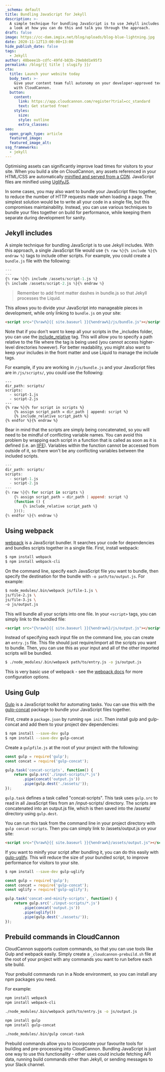 ```yaml
---
_schema: default
title: Bundling JavaScript for Jekyll
description: >-
  A simple technique for bundling JavaScript is to use Jekyll includes. We take
  a look at how you can do this and talk you through the approach. 
draft: false
image: https://cc-dam.imgix.net/blog/uploads/blog-blue-lightning.jpg
date: 2020-11-12T13:00:00+13:00
hide_publish_date: false
tags:
  - Jekyll
author: 48beee1b-cdfc-49fd-b83b-29eb8d1e95f3
permalink: /blog/{{ title | slugify }}/
cta:
  title: Launch your website today
  body_text: >-
    Give your content team full autonomy on your developer-approved tech stack
    with CloudCannon.
  button:
    content:
      link: https://app.cloudcannon.com/register?trial=cc_standard
      text: Get started free!
    styles:
      size:
      style: outline
      extra_classes:
seo:
  open_graph_type: article
  featured_image:
  featured_image_alt:
ssg_frameworks:
  - jekyll
---
```

Optimising assets can significantly improve load times for visitors to your site. When you build a site on CloudCannon, any assets referenced in your HTML/CSS are automatically [minified and served from a CDN](https://docs.cloudcannon.com/builds/optimisations/). JavaScript files are minified using [UglifyJS](https://www.npmjs.com/package/uglify-js).

In some cases, you may also want to bundle your JavaScript files together, to reduce the number of HTTP requests made when loading a page. The simplest solution would be to write all your code in a single file, but this compromises maintainability. Instead, you can use various techniques to bundle your files together on build for performance, while keeping them separate during development for sanity.

## Jekyll includes

A simple technique for bundling JavaScript is to use Jekyll includes. With this approach, a single JavaScript file would use `{% raw %}{% include %}{% endraw %}` tags to include other scripts. For example, you could create a `bundle.js` file with the following:

```js
---
---
{% raw %}{% include /assets/script-1.js %}
{% include /assets/script-2.js %}{% endraw %}
```

> Remember to add front matter dashes in bundle.js so that Jekyll processes the Liquid.


This allows you to divide your JavaScript into manageable pieces in development, while only linking to `bundle.js` on your site:

```html
<script src="{%raw%}{{ site.baseurl }}{%endraw%}/js/bundle.js"></script>
```

Note that if you don't want to keep all your scripts in the \_includes folder, you can use the [include\_relative](https://jekyllrb.com/docs/includes/#including-files-relative-to-another-file) tag. This will allow you to specify a path relative to the file where the tag is being used (you cannot access higher-level directories however). For better readability, you might also want to keep your includes in the front matter and use Liquid to manage the include tags.

For example, if you are working in `/js/bundle.js` and your JavaScript files are in `/js/scripts/`, you could use the following:

```
---
dir_path: scripts/
scripts:
  - script-1.js
  - script-2.js
---
{% raw %}{% for script in scripts %}
    {% assign script_path = dir_path | append: script %}
    {% include_relative script_path %}
{% endfor %}{% endraw %}
```

Bear in mind that the scripts are simply being concatenated, so you will need to be mindful of conflicting variable names. You can avoid this problem by wrapping each script in a function that is called as soon as it is defined (i.e. an [IIFE](https://developer.mozilla.org/en-US/docs/Glossary/IIFE)). Variables within the function cannot be accessed from outside of it, so there won't be any conflicting variables between the included scripts.

```js
---
dir_path: scripts/
scripts:
  - script-1.js
  - script-2.js
---
{% raw %}{% for script in scripts %}
    {% assign script_path = dir_path | append: script %}
    (function () {
        {% include_relative script_path %}
    })();
{% endfor %}{% endraw %}
```

## Using webpack

[webpack](https://webpack.js.org/) is a JavaScript bundler. It searches your code for dependencies and bundles scripts together in a single file. First, install webpack:

```sh
$ npm install webpack
$ npm install webpack-cli
```

On the command line, specify each JavaScript file you want to bundle, then specify the destination for the bundle with `-o path/to/output.js`. For example:

```sh
$ node_modules/.bin/webpack js/file-1.js \
js/file-2.js \
js/file-3.js \
-o js/output.js
```

This will bundle all your scripts into one file. In your `<script>` tags, you can simply link to the bundled file:

```html
<script src="{%raw%}{{ site.baseurl }}{%endraw%}/js/output.js"></script>
```

Instead of specifying each input file on the command line, you can create an `entry.js` file. This file should just require/import all the scripts you want to bundle. Then, you can use this as your input and all of the other imported scripts will be bundled.

```sh
$ ./node_modules/.bin/webpack path/to/entry.js -o js/output.js
```

This is very basic use of webpack - see the [webpack docs](https://webpack.js.org/guides/getting-started/#using-a-configuration) for more configuration options.

## Using Gulp

[Gulp](https://gulpjs.com/) is a JavaScript toolkit for automating tasks. You can use this with the [gulp-concat](https://www.npmjs.com/package/gulp-concat) package to bundle your JavaScript files together.

First, create a `package.json` by running `npm init`. Then install gulp and gulp-concat and add them to your project dev dependencies:

```sh
$ npm install --save-dev gulp
$ npm install --save-dev gulp-concat
```

Create a `gulpfile.js` at the root of your project with the following:

```js
const gulp = require('gulp');
const concat = require('gulp-concat');

gulp.task('concat-scripts', function() {
    return gulp.src('./input-scripts/*.js')
        .pipe(concat('output.js'))
        .pipe(gulp.dest('./assets/'));
});
```

`gulp.task` defines a task called "concat-scripts". This task uses `gulp.src` to read in all JavaScript files from an /input-scripts/ directory. The scripts are concatenated into an output.js file, which is then saved into the /assets/ directory using `gulp.dest`.

You can run this task from the command line in your project directory with `gulp concat-scripts`. Then you can simply link to /assets/output.js on your site:

```html
<script src="{%raw%}{{ site.baseurl }}{%endraw%}/assets/output.js"></script>
```

If you want to minify your script after bundling it, you can do this easily with [gulp-uglify](https://www.npmjs.com/package/gulp-uglify). This will reduce the size of your bundled script, to improve performance for visitors to your site.

```sh
$ npm install --save-dev gulp-uglify
```

```js
const gulp = require('gulp');
const concat = require('gulp-concat');
const uglify = require('gulp-uglify');

gulp.task('concat-and-minify-scripts', function() {
    return gulp.src('./input-scripts/*.js')
        .pipe(concat('output.js'))
        .pipe(uglify())
        .pipe(gulp.dest('./assets/'));
});
```

## Prebuild commands in CloudCannon

CloudCannon supports custom commands, so that you can use tools like Gulp and webpack easily. Simply create a `_cloudcannon-prebuild.sh` file at the root of your project with any commands you want to run before each site build.

Your prebuild commands run in a Node environment, so you can install any npm packages you need.

For example:

```sh
npm install webpack
npm install webpack-cli

./node_modules/.bin/webpack path/to/entry.js -o js/output.js
```

```sh
npm install gulp
npm install gulp-concat

./node_modules/.bin/gulp concat-task
```

Prebuild commands allow you to incorporate your favourite tools for building and pre-processing into CloudCannon. Bundling JavaScript is just one way to use this functionality - other uses could include fetching API data, running build commands other than Jekyll, or sending messages to your Slack channel.
